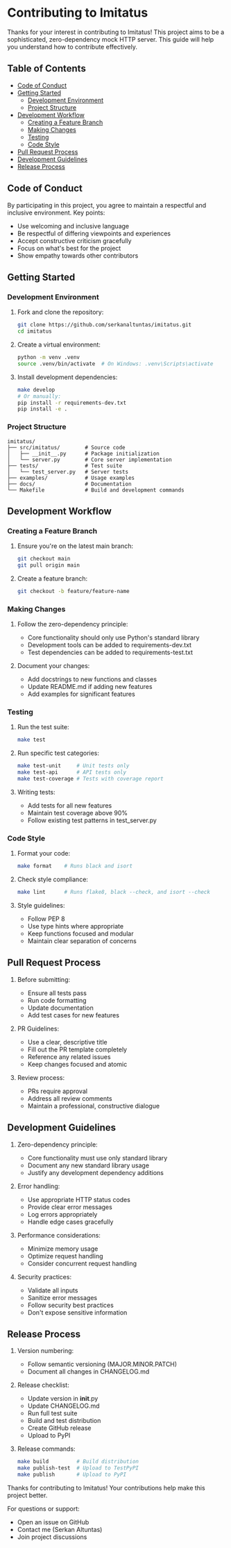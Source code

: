 # Contributing to Imitatus

Thanks for your interest in contributing to Imitatus! This project aims to be a sophisticated, zero-dependency mock HTTP server. This guide will help you understand how to contribute effectively.

## Table of Contents

- [Code of Conduct](#code-of-conduct)
- [Getting Started](#getting-started)
  - [Development Environment](#development-environment)
  - [Project Structure](#project-structure)
- [Development Workflow](#development-workflow)
  - [Creating a Feature Branch](#creating-a-feature-branch)
  - [Making Changes](#making-changes)
  - [Testing](#testing)
  - [Code Style](#code-style)
- [Pull Request Process](#pull-request-process)
- [Development Guidelines](#development-guidelines)
- [Release Process](#release-process)

## Code of Conduct

By participating in this project, you agree to maintain a respectful and inclusive environment. Key points:

- Use welcoming and inclusive language
- Be respectful of differing viewpoints and experiences
- Accept constructive criticism gracefully
- Focus on what's best for the project
- Show empathy towards other contributors

## Getting Started

### Development Environment

1. Fork and clone the repository:
   ```bash
   git clone https://github.com/serkanaltuntas/imitatus.git
   cd imitatus
   ```

2. Create a virtual environment:
   ```bash
   python -m venv .venv
   source .venv/bin/activate  # On Windows: .venv\Scripts\activate
   ```

3. Install development dependencies:
   ```bash
   make develop
   # Or manually:
   pip install -r requirements-dev.txt
   pip install -e .
   ```

### Project Structure

```
imitatus/
├── src/imitatus/        # Source code
│   ├── __init__.py      # Package initialization
│   └── server.py        # Core server implementation
├── tests/               # Test suite
│   └── test_server.py   # Server tests
├── examples/            # Usage examples
├── docs/                # Documentation
└── Makefile             # Build and development commands
```

## Development Workflow

### Creating a Feature Branch

1. Ensure you're on the latest main branch:
   ```bash
   git checkout main
   git pull origin main
   ```

2. Create a feature branch:
   ```bash
   git checkout -b feature/feature-name
   ```

### Making Changes

1. Follow the zero-dependency principle:
   - Core functionality should only use Python's standard library
   - Development tools can be added to requirements-dev.txt
   - Test dependencies can be added to requirements-test.txt

2. Document your changes:
   - Add docstrings to new functions and classes
   - Update README.md if adding new features
   - Add examples for significant features

### Testing

1. Run the test suite:
   ```bash
   make test
   ```

2. Run specific test categories:
   ```bash
   make test-unit     # Unit tests only
   make test-api      # API tests only
   make test-coverage # Tests with coverage report
   ```

3. Writing tests:
   - Add tests for all new features
   - Maintain test coverage above 90%
   - Follow existing test patterns in test_server.py

### Code Style

1. Format your code:
   ```bash
   make format    # Runs black and isort
   ```

2. Check style compliance:
   ```bash
   make lint      # Runs flake8, black --check, and isort --check
   ```

3. Style guidelines:
   - Follow PEP 8
   - Use type hints where appropriate
   - Keep functions focused and modular
   - Maintain clear separation of concerns

## Pull Request Process

1. Before submitting:
   - Ensure all tests pass
   - Run code formatting
   - Update documentation
   - Add test cases for new features

2. PR Guidelines:
   - Use a clear, descriptive title
   - Fill out the PR template completely
   - Reference any related issues
   - Keep changes focused and atomic

3. Review process:
   - PRs require approval
   - Address all review comments
   - Maintain a professional, constructive dialogue

## Development Guidelines

1. Zero-dependency principle:
   - Core functionality must use only standard library
   - Document any new standard library usage
   - Justify any development dependency additions

2. Error handling:
   - Use appropriate HTTP status codes
   - Provide clear error messages
   - Log errors appropriately
   - Handle edge cases gracefully

3. Performance considerations:
   - Minimize memory usage
   - Optimize request handling
   - Consider concurrent request handling

4. Security practices:
   - Validate all inputs
   - Sanitize error messages
   - Follow security best practices
   - Don't expose sensitive information

## Release Process

1. Version numbering:
   - Follow semantic versioning (MAJOR.MINOR.PATCH)
   - Document all changes in CHANGELOG.md

2. Release checklist:
   - Update version in __init__.py
   - Update CHANGELOG.md
   - Run full test suite
   - Build and test distribution
   - Create GitHub release
   - Upload to PyPI

3. Release commands:
   ```bash
   make build         # Build distribution
   make publish-test  # Upload to TestPyPI
   make publish       # Upload to PyPI
   ```

Thanks for contributing to Imitatus! Your contributions help make this project better.

For questions or support:
- Open an issue on GitHub
- Contact me (Serkan Altuntas)
- Join project discussions
